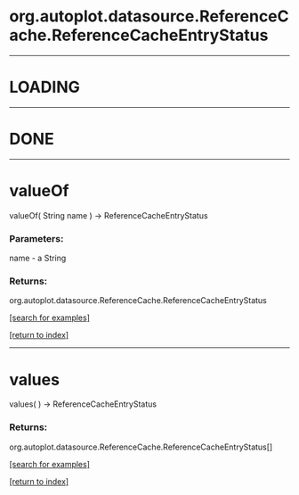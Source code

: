 # org.autoplot.datasource.ReferenceCache.ReferenceCacheEntryStatus



***
<a name="LOADING"></a>
# LOADING



***
<a name="DONE"></a>
# DONE



***
<a name="valueOf"></a>
# valueOf
valueOf( String name ) &rarr; ReferenceCacheEntryStatus



### Parameters:
name - a String

### Returns:
org.autoplot.datasource.ReferenceCache.ReferenceCacheEntryStatus


<a href="https://github.com/autoplot/dev/search?q=valueOf&unscoped_q=valueOf">[search for examples]</a>

<a href="https://github.com/autoplot/documentation/blob/master/javadoc/index-all.md">[return to index]</a>

***
<a name="values"></a>
# values
values(  ) &rarr; ReferenceCacheEntryStatus



### Returns:
org.autoplot.datasource.ReferenceCache.ReferenceCacheEntryStatus[]


<a href="https://github.com/autoplot/dev/search?q=values&unscoped_q=values">[search for examples]</a>

<a href="https://github.com/autoplot/documentation/blob/master/javadoc/index-all.md">[return to index]</a>

